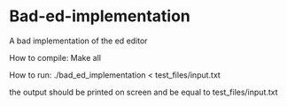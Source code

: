 # Bad-ed-implementation
A bad implementation of the ed editor


How to compile:
Make all

How to run:
./bad_ed_implementation < test_files/input.txt

the output should be printed on screen and be equal to test_files/input.txt
